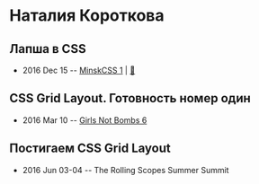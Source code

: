 # Наталия Короткова

## Лапша в CSS
- 2016 Dec 15 -- [MinskCSS 1](https://www.youtube.com/watch?v=iTEYz90Sjmk)  | [:notebook:](http://slides.com/nataliyakaratkova/noodles-in-css/#/)  
## CSS Grid Layout. Готовность номер один
- 2016 Mar 10 -- [Girls Not Bombs 6](https://www.youtube.com/watch?v=Mff-bwBDxWM)    
## Постигаем CSS Grid Layout
- 2016 Jun 03-04 -- The Rolling Scopes Summer Summit    
